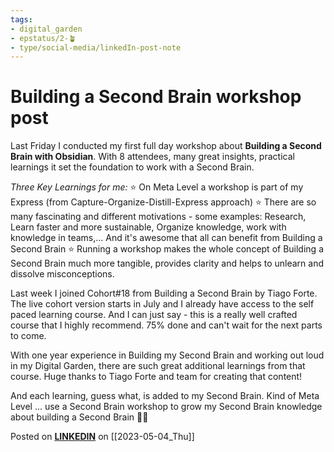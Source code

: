 ```yaml
---
tags: 
- digital_garden
- epstatus/2-🪴
- type/social-media/linkedIn-post-note
---
```

# Building a Second Brain workshop post
Last Friday I conducted my first full day workshop about **Building a Second Brain with Obsidian**. With 8 attendees, many great insights, practical learnings it set the foundation to work with a Second Brain. 

*Three Key Learnings for me:*
⭐ On Meta Level a workshop is part of my Express (from Capture-Organize-Distill-Express approach)
⭐ There are so many fascinating and different motivations - some examples: Research, Learn faster and more sustainable, Organize knowledge, work with knowledge in teams,...  And it's awesome that all can benefit from Building a Second Brain
⭐ Running a workshop makes the whole concept of Building a Second Brain much more tangible, provides clarity and helps to unlearn and dissolve misconceptions. 

Last week I joined Cohort#18 from Building a Second Brain by Tiago Forte. The live cohort version starts in July and I already have access to the self paced learning course. And I can just say - this is a really well crafted course that I highly recommend. 75% done and can't wait for the next parts to come.

With one year experience in Building my Second Brain and working out loud in my Digital Garden, there are such great additional learnings from that course. Huge thanks to Tiago Forte and team for creating that content!

And each learning, guess what, is added to my Second Brain. Kind of Meta Level ... use a Second Brain workshop to grow my Second Brain knowledge about building a Second Brain 🧠🤯

Posted on **[LINKEDIN](https://www.linkedin.com/feed/update/urn:li:share:7059789560741781505/)** on [[2023-05-04_Thu]]
